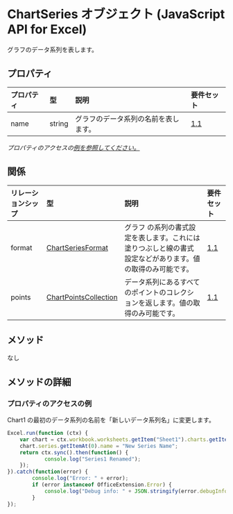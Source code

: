 # <a name="chartseries-object-javascript-api-for-excel"></a>ChartSeries オブジェクト (JavaScript API for Excel)

グラフのデータ系列を表します。

## <a name="properties"></a>プロパティ

| プロパティ       | 型    |説明| 要件セット|
|:---------------|:--------|:----------|:----|
|name|string|グラフのデータ系列の名前を表します。|[1.1](../requirement-sets/excel-api-requirement-sets.md)|

_プロパティのアクセスの[例を参照してください。](#property-access-examples)_

## <a name="relationships"></a>関係
| リレーションシップ | 型    |説明| 要件セット|
|:---------------|:--------|:----------|:----|
|format|[ChartSeriesFormat](chartseriesformat.md)|グラフ の系列の書式設定を表します。これには塗りつぶしと線の書式設定などがあります。値の取得のみ可能です。|[1.1](../requirement-sets/excel-api-requirement-sets.md)|
|points|[ChartPointsCollection](chartpointscollection.md)|データ系列にあるすべてのポイントのコレクションを返します。値の取得のみ可能です。|[1.1](../requirement-sets/excel-api-requirement-sets.md)|

## <a name="methods"></a>メソッド
なし


## <a name="method-details"></a>メソッドの詳細

### <a name="property-access-examples"></a>プロパティのアクセスの例

Chart1 の最初のデータ系列の名前を「新しいデータ系列名」に変更します。

```js
Excel.run(function (ctx) { 
    var chart = ctx.workbook.worksheets.getItem("Sheet1").charts.getItem("Chart1");    
    chart.series.getItemAt(0).name = "New Series Name";
    return ctx.sync().then(function() {
            console.log("Series1 Renamed");
    });
}).catch(function(error) {
        console.log("Error: " + error);
        if (error instanceof OfficeExtension.Error) {
            console.log("Debug info: " + JSON.stringify(error.debugInfo));
        }
});
```

